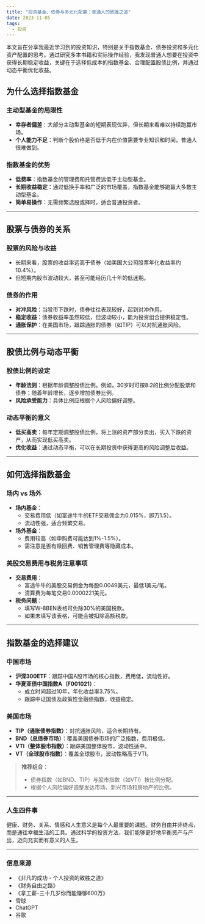 ```yaml
---
title: "投资基金、债券与多元化配置：普通人的致胜之道"
date: 2023-11-05
tags:
  - 投资
---
```


本文旨在分享我最近学习到的投资知识，特别是关于指数基金、债券投资和多元化资产配置的思考。通过研究多本书籍和实际操作经验，我发现普通人想要在投资中获得长期稳定收益，关键在于选择低成本的指数基金、合理配置股债比例，并通过动态平衡优化收益。

## 为什么选择指数基金

### 主动型基金的局限性
- **幸存者偏差**：大部分主动型基金的短期表现优异，但长期来看难以持续跑赢市场。
- **个人能力不足**：判断个股价格是否低于内在价值需要专业知识和时间，普通人很难做到。

### 指数基金的优势
- **低费率**：指数基金的管理费和托管费远低于主动型基金。
- **长期收益稳定**：通过低换手率和广泛的市场覆盖，指数基金能够跑赢大多数主动型基金。
- **简单易操作**：无需频繁选股或择时，适合普通投资者。

---

## 股票与债券的关系

### 股票的风险与收益
- 长期来看，股票的收益率远高于债券（如美国大公司股票年化收益率约10.4%）。
- 但短期内股市波动较大，甚至可能经历几十年的低迷期。

### 债券的作用
- **对冲风险**：当股市下跌时，债券往往表现较好，起到对冲作用。
- **稳定收益**：债券收益率虽然较低，但波动较小，能为投资组合提供稳定性。
- **通胀保护**：在美国市场，跟踪通胀的债券（如TIP）可以对抗通胀风险。

---

## 股债比例与动态平衡

### 股债比例的设定
- **年龄法则**：根据年龄调整股债比例。例如，30岁时可按8:2的比例分配股票和债券；随着年龄增长，逐步增加债券比例。
- **风险承受能力**：具体比例应根据个人风险偏好调整。

### 动态平衡的意义
- **低买高卖**：每年定期调整股债比例，将上涨的资产部分卖出，买入下跌的资产，从而实现低买高卖。
- **优化收益**：通过动态平衡，可以在长期投资中获得更高的风险调整后收益。

---

## 如何选择指数基金

### 场内 vs 场外
- **场内基金**：
  - 交易费用低（如富途牛牛的ETF交易佣金为0.015%，即万1.5）。
  - 流动性强，适合频繁交易。
- **场外基金**：
  - 费用较高（如申购费可能达到1%-1.5%）。
  - 需注意是否有赎回费、销售管理费等隐藏成本。

### 美股交易费用与税务注意事项
- **交易费用**：
  - 富途牛牛的美股交易佣金为每股0.0049美元，最低1美元/笔。
  - 清算费为每笔交易0.0000221美元。
- **税务问题**：
  - 填写W-8BEN表格可免除30%的美国税款。
  - 如果未填写该表格，可能会被扣除高额税款。

---

## 指数基金的选择建议

### 中国市场
- **沪深300ETF**：跟踪中国A股市场的核心指数，费用低，流动性好。
- **华夏亚债中国指数A（F001021）**：
  - 成立时间超过10年，年化收益率3.75%。
  - 跟踪中证国债及政策性金融债指数，收益稳定。

### 美国市场
- **TIP（通胀债券指数）**：对抗通胀风险，适合长期持有。
- **BND（总债券市场）**：覆盖美国债券市场的广泛指数，费用极低。
- **VTI（整体股市指数）**：跟踪美国整体股市，波动性适中。
- **VT（全球股市指数）**：覆盖全球股市，波动性略高于VTI。

> **推荐组合**：  
> - 债券指数（如BND、TIP）与股市指数（如VTI）按比例分配。
> - 根据个人风险偏好调整发达市场、新兴市场和房地产的比例。

---

### 人生四件事
健康、财务、关系、情感和人生意义是每个人最重要的课题。财务自由并非终点，而是通往幸福生活的工具。通过科学的投资方法，我们能够更好地平衡资产与产出，迈向充实而有意义的人生。

---

### 信息来源
- 《非凡的成功 - 个人投资的致胜之道》
- 《财务自由之路》
- 《拿工薪-三十几岁你而能赚够600万》
- 雪球
- ChatGPT
- 谷歌

